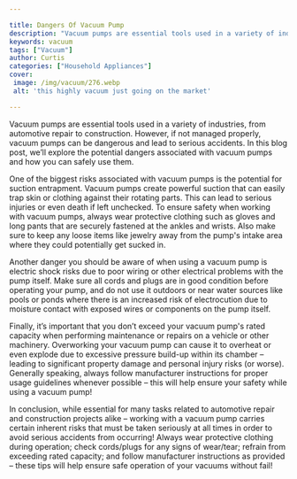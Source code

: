 ```yaml
---

title: Dangers Of Vacuum Pump
description: "Vacuum pumps are essential tools used in a variety of industries, from automotive repair to construction. However, if not managed ...learn more about it now"
keywords: vacuum
tags: ["Vacuum"]
author: Curtis
categories: ["Household Appliances"]
cover: 
 image: /img/vacuum/276.webp
 alt: 'this highly vacuum just going on the market'

---
```


Vacuum pumps are essential tools used in a variety of industries, from automotive repair to construction. However, if not managed properly, vacuum pumps can be dangerous and lead to serious accidents. In this blog post, we’ll explore the potential dangers associated with vacuum pumps and how you can safely use them. 

One of the biggest risks associated with vacuum pumps is the potential for suction entrapment. Vacuum pumps create powerful suction that can easily trap skin or clothing against their rotating parts. This can lead to serious injuries or even death if left unchecked. To ensure safety when working with vacuum pumps, always wear protective clothing such as gloves and long pants that are securely fastened at the ankles and wrists. Also make sure to keep any loose items like jewelry away from the pump's intake area where they could potentially get sucked in. 

Another danger you should be aware of when using a vacuum pump is electric shock risks due to poor wiring or other electrical problems with the pump itself. Make sure all cords and plugs are in good condition before operating your pump, and do not use it outdoors or near water sources like pools or ponds where there is an increased risk of electrocution due to moisture contact with exposed wires or components on the pump itself. 

Finally, it’s important that you don’t exceed your vacuum pump's rated capacity when performing maintenance or repairs on a vehicle or other machinery. Overworking your vacuum pump can cause it to overheat or even explode due to excessive pressure build-up within its chamber – leading to significant property damage and personal injury risks (or worse). Generally speaking, always follow manufacturer instructions for proper usage guidelines whenever possible – this will help ensure your safety while using a vacuum pump! 

In conclusion, while essential for many tasks related to automotive repair and construction projects alike – working with a vacuum pump carries certain inherent risks that must be taken seriously at all times in order to avoid serious accidents from occurring! Always wear protective clothing during operation; check cords/plugs for any signs of wear/tear; refrain from exceeding rated capacity; and follow manufacturer instructions as provided – these tips will help ensure safe operation of your vacuums without fail!
